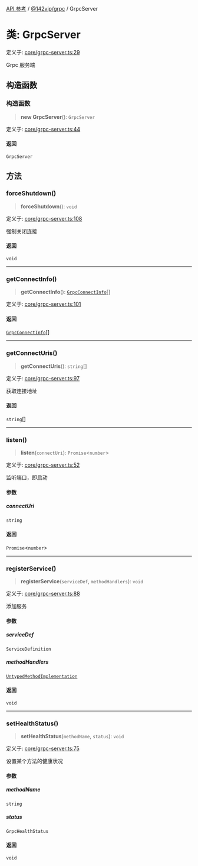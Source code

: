 [API 参考](../../../index.md) / [@142vip/grpc](../index.md) / GrpcServer

# 类: GrpcServer

定义于: [core/grpc-server.ts:29](https://github.com/142vip/core-x/blob/724c9f80a9f43d7639fb0f15c0381f9ca258849b/packages/grpc/src/core/grpc-server.ts#L29)

Grpc 服务端

## 构造函数

### 构造函数

> **new GrpcServer**(): `GrpcServer`

定义于: [core/grpc-server.ts:44](https://github.com/142vip/core-x/blob/724c9f80a9f43d7639fb0f15c0381f9ca258849b/packages/grpc/src/core/grpc-server.ts#L44)

#### 返回

`GrpcServer`

## 方法

### forceShutdown()

> **forceShutdown**(): `void`

定义于: [core/grpc-server.ts:108](https://github.com/142vip/core-x/blob/724c9f80a9f43d7639fb0f15c0381f9ca258849b/packages/grpc/src/core/grpc-server.ts#L108)

强制关闭连接

#### 返回

`void`

***

### getConnectInfo()

> **getConnectInfo**(): [`GrpcConnectInfo`](../interfaces/GrpcConnectInfo.md)[]

定义于: [core/grpc-server.ts:101](https://github.com/142vip/core-x/blob/724c9f80a9f43d7639fb0f15c0381f9ca258849b/packages/grpc/src/core/grpc-server.ts#L101)

#### 返回

[`GrpcConnectInfo`](../interfaces/GrpcConnectInfo.md)[]

***

### getConnectUris()

> **getConnectUris**(): `string`[]

定义于: [core/grpc-server.ts:97](https://github.com/142vip/core-x/blob/724c9f80a9f43d7639fb0f15c0381f9ca258849b/packages/grpc/src/core/grpc-server.ts#L97)

获取连接地址

#### 返回

`string`[]

***

### listen()

> **listen**(`connectUri`): `Promise`\<`number`\>

定义于: [core/grpc-server.ts:52](https://github.com/142vip/core-x/blob/724c9f80a9f43d7639fb0f15c0381f9ca258849b/packages/grpc/src/core/grpc-server.ts#L52)

监听端口，即启动

#### 参数

##### connectUri

`string`

#### 返回

`Promise`\<`number`\>

***

### registerService()

> **registerService**(`serviceDef`, `methodHandlers`): `void`

定义于: [core/grpc-server.ts:88](https://github.com/142vip/core-x/blob/724c9f80a9f43d7639fb0f15c0381f9ca258849b/packages/grpc/src/core/grpc-server.ts#L88)

添加服务

#### 参数

##### serviceDef

`ServiceDefinition`

##### methodHandlers

[`UntypedMethodImplementation`](../interfaces/UntypedMethodImplementation.md)

#### 返回

`void`

***

### setHealthStatus()

> **setHealthStatus**(`methodName`, `status`): `void`

定义于: [core/grpc-server.ts:75](https://github.com/142vip/core-x/blob/724c9f80a9f43d7639fb0f15c0381f9ca258849b/packages/grpc/src/core/grpc-server.ts#L75)

设置某个方法的健康状况

#### 参数

##### methodName

`string`

##### status

`GrpcHealthStatus`

#### 返回

`void`
